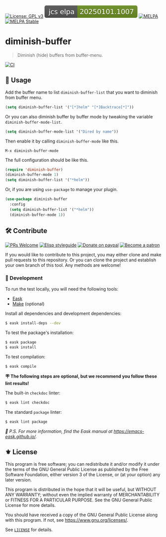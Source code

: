 [![License: GPL v3](https://img.shields.io/badge/License-GPL%20v3-blue.svg)](https://www.gnu.org/licenses/gpl-3.0)
[![JCS-ELPA](https://raw.githubusercontent.com/jcs-emacs/badges/master/elpa/v/diminish-buffer.svg)](https://jcs-emacs.github.io/jcs-elpa/#/diminish-buffer)
[![MELPA](https://melpa.org/packages/diminish-buffer-badge.svg)](https://melpa.org/#/diminish-buffer)
[![MELPA Stable](https://stable.melpa.org/packages/diminish-buffer-badge.svg)](https://stable.melpa.org/#/diminish-buffer)

# diminish-buffer
> Diminish (hide) buffers from buffer-menu.

[![CI](https://github.com/jcs-elpa/diminish-buffer/actions/workflows/test.yml/badge.svg)](https://github.com/jcs-elpa/diminish-buffer/actions/workflows/test.yml)

## 🔧 Usage

Add the buffer name to list `diminish-buffer-list` that you want to diminish
from buffer menu.

```el
(setq diminish-buffer-list '("[*]helm" "[*]Backtrace[*]"))
```

Or you can also diminish buffer by buffer mode by tweaking the variable
`diminish-buffer-mode-list`.

```el
(setq diminish-buffer-mode-list '("Dired by name"))
```

Then enable it by calling `diminish-buffer-mode` like this.

```
M-x diminish-buffer-mode
```

The full configuration should be like this.

```el
(require 'diminish-buffer)
(diminish-buffer-mode 1)
(setq diminish-buffer-list '("*helm"))
```

Or, if you are using `use-package` to manage your plugin.

```el
(use-package diminish-buffer
  :config
  (setq diminish-buffer-list '("*helm"))
  (diminish-buffer-mode 1))
```

## 🛠️ Contribute

[![PRs Welcome](https://img.shields.io/badge/PRs-welcome-brightgreen.svg)](http://makeapullrequest.com)
[![Elisp styleguide](https://img.shields.io/badge/elisp-style%20guide-purple)](https://github.com/bbatsov/emacs-lisp-style-guide)
[![Donate on paypal](https://img.shields.io/badge/paypal-donate-1?logo=paypal&color=blue)](https://www.paypal.me/jcs090218)
[![Become a patron](https://img.shields.io/badge/patreon-become%20a%20patron-orange.svg?logo=patreon)](https://www.patreon.com/jcs090218)

If you would like to contribute to this project, you may either
clone and make pull requests to this repository. Or you can
clone the project and establish your own branch of this tool.
Any methods are welcome!

### 🔬 Development

To run the test locally, you will need the following tools:

- [Eask](https://emacs-eask.github.io/)
- [Make](https://www.gnu.org/software/make/) (optional)

Install all dependencies and development dependencies:

```sh
$ eask install-deps --dev
```

To test the package's installation:

```sh
$ eask package
$ eask install
```

To test compilation:

```sh
$ eask compile
```

**🪧 The following steps are optional, but we recommend you follow these lint results!**

The built-in `checkdoc` linter:

```sh
$ eask lint checkdoc
```

The standard `package` linter:

```sh
$ eask lint package
```

*📝 P.S. For more information, find the Eask manual at https://emacs-eask.github.io/.*

## ⚜️ License

This program is free software; you can redistribute it and/or modify
it under the terms of the GNU General Public License as published by
the Free Software Foundation, either version 3 of the License, or
(at your option) any later version.

This program is distributed in the hope that it will be useful,
but WITHOUT ANY WARRANTY; without even the implied warranty of
MERCHANTABILITY or FITNESS FOR A PARTICULAR PURPOSE.  See the
GNU General Public License for more details.

You should have received a copy of the GNU General Public License
along with this program.  If not, see <https://www.gnu.org/licenses/>.

See [`LICENSE`](./LICENSE.txt) for details.
